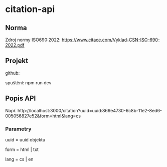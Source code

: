 # citation-api

## Norma

Zdroj normy ISO690:2022: https://www.citace.com/Vyklad-CSN-ISO-690-2022.pdf



## Projekt

github: 

spuštění: npm run dev



## Popis API

Např. http://localhost:3000/citation?uuid=uuid:869e4730-6c8b-11e2-8ed6-005056827e52&form=html&lang=cs

### Parametry

uuid = uuid objektu

form = html | txt

lang = cs | en
